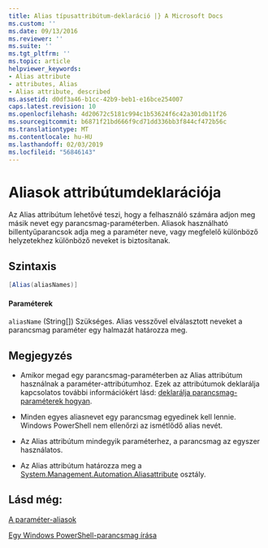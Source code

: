 ```yaml
---
title: Alias típusattribútum-deklaráció |} A Microsoft Docs
ms.custom: ''
ms.date: 09/13/2016
ms.reviewer: ''
ms.suite: ''
ms.tgt_pltfrm: ''
ms.topic: article
helpviewer_keywords:
- Alias attribute
- attributes, Alias
- Alias attribute, described
ms.assetid: d0df3a46-b1cc-42b9-beb1-e16bce254007
caps.latest.revision: 10
ms.openlocfilehash: 4d20672c5181c994c1b53624f6c42a301db11f26
ms.sourcegitcommit: b6871f21bd666f9cd71dd336bb3f844cf472b56c
ms.translationtype: MT
ms.contentlocale: hu-HU
ms.lasthandoff: 02/03/2019
ms.locfileid: "56846143"
---
```

# <a name="alias-attribute-declaration"></a>Aliasok attribútumdeklarációja

Az Alias attribútum lehetővé teszi, hogy a felhasználó számára adjon meg másik nevet egy parancsmag-paraméterben. Aliasok használható billentyűparancsok adja meg a paraméter neve, vagy megfelelő különböző helyzetekhez különböző neveket is biztosítanak.

## <a name="syntax"></a>Szintaxis

```csharp
[Alias(aliasNames)]
```

#### <a name="parameters"></a>Paraméterek

`aliasName` (String[]) Szükséges. Alias vesszővel elválasztott neveket a parancsmag paraméter egy halmazát határozza meg.

## <a name="remarks"></a>Megjegyzés

- Amikor megad egy parancsmag-paraméterben az Alias attribútum használnak a paraméter-attribútumhoz. Ezek az attribútumok deklarálja kapcsolatos további információkért lásd: [deklarálja parancsmag-paraméterek hogyan](./how-to-declare-cmdlet-parameters.md).

- Minden egyes aliasnevet egy parancsmag egyedinek kell lennie. Windows PowerShell nem ellenőrzi az ismétlődő alias nevét.

- Az Alias attribútum mindegyik paraméterhez, a parancsmag az egyszer használatos.

- Az Alias attribútum határozza meg a [System.Management.Automation.Aliasattribute](/dotnet/api/System.Management.Automation.AliasAttribute) osztály.

## <a name="see-also"></a>Lásd még:

[A paraméter-aliasok](./parameter-aliases.md)

[Egy Windows PowerShell-parancsmag írása](./writing-a-windows-powershell-cmdlet.md)
